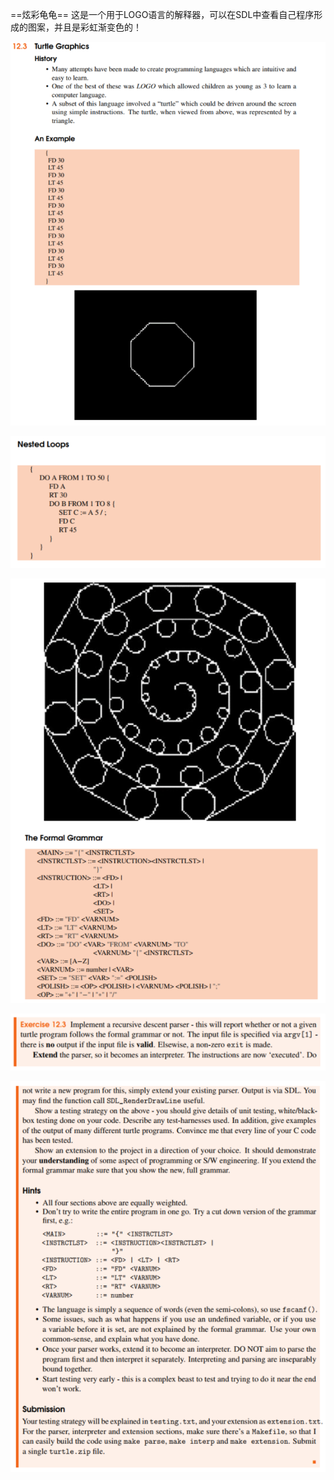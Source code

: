 ==炫彩龟龟==
这是一个用于LOGO语言的解释器，可以在SDL中查看自己程序形成的图案，并且是彩虹渐变色的！



![1](https://github.com/lwlmm/LOGO-Interpreter/blob/main/src/img/image-20210316003733151.png)

![2](https://github.com/lwlmm/LOGO-Interpreter/blob/main/src/img/image-20210316003829376.png)

![3](https://github.com/lwlmm/LOGO-Interpreter/blob/main/src/img/image-20210316003905735.png)

![4](https://github.com/lwlmm/LOGO-Interpreter/blob/main/src/img/image-20210316003933616.png)

![5](https://github.com/lwlmm/LOGO-Interpreter/blob/main/src/img/image-20210316003957341.png)